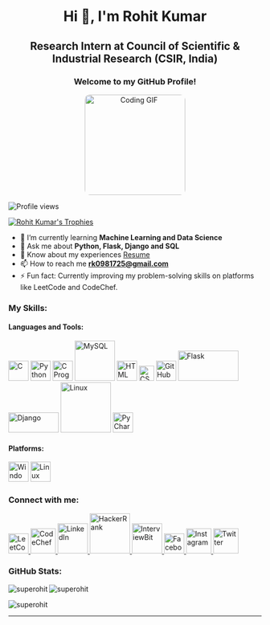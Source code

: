 <h1 align="center">Hi 👋, I'm Rohit Kumar</h1>
<h2 align="center">Research Intern at Council of Scientific & Industrial Research (CSIR, India)</h2>
<h3 align="center">Welcome to my GitHub Profile!</h3>
<p align="center">
  <img width="200px" height="200px" style="border-radius:10px;" src="https://www.sarvika.com/wp-content/uploads/2021/03/Backend-Developer-Python-GIF-Dribble.gif" alt="Coding GIF">
</p>

<p align="left"> 
  <img src="https://komarev.com/ghpvc/?username=superohit&label=Profile%20views&color=0e75b6&style=flat" alt="Profile views" /> 
</p>

<p align="left"> 
  <a href="https://github.com/ryo-ma/github-profile-trophy">
    <img src="https://github-profile-trophy.vercel.app/?username=superohit" alt="Rohit Kumar's Trophies" />
  </a> 
</p>

- 🌱 I’m currently learning **Machine Learning and Data Science**
- 💬 Ask me about **Python, Flask, Django and SQL**
- 📄 Know about my experiences [Resume](https://drive.google.com/file/d/1ZrFGKrwlt5XbsswrrIfqCvpjxjDgA9Pd/view?usp=sharing)
- 📫 How to reach me **rk0981725@gmail.com**
- ⚡ Fun fact: Currently improving my problem-solving skills on platforms like LeetCode and CodeChef.

### My Skills:
#### Languages and Tools:
<p align="left">
  <img src="https://tse4.mm.bing.net/th/id/OIP.H68Hker9jZ_b4kyr_sMDygHaHa?pid=ImgDet&rs=1" width="40px" alt="C">
  <img src="https://seeklogo.com/images/P/python-logo-A32636CAA3-seeklogo.com.png" width="40px" alt="Python">
  <img src="https://e7.pngegg.com/pngimages/465/779/png-clipart-blue-and-white-c-logo-the-c-programming-language-computer-programming-computer-icons-programmer-blue-angle.png" width="40px" alt="C Programming">
  <img src="https://logos-download.com/wp-content/uploads/2016/05/MySQL_logo_logotype.png" width="80px" alt="MySQL">
  <img src="https://p7.hiclipart.com/preview/1005/511/631/web-development-html-logo-world-wide-web-consortium-create-html-signature.jpg" width="40px" alt="HTML">
  <img src="https://cdn.freebiesupply.com/logos/large/2x/css-3-logo-png-transparent.png" width="30px" alt="CSS">
  <img src="https://th.bing.com/th/id/R.3462037553fabf0f6e7bf0fe9ab11515?rik=0Ubh3aP6JzCPcw&riu=http%3a%2f%2fpngimg.com%2fuploads%2fgithub%2fgithub_PNG40.png&ehk=vDH1g6b2G5qphfQR7RsUJ7HmqSSwIMycien%2fvBj03ZU%3d&risl=&pid=ImgRaw&r=0" width="40px" alt="GitHub">
  <img src="https://cdn.freebiesupply.com/logos/large/2x/flask-logo-svg-vector.svg" width="120px" height="60px" alt="Flask">
  <img src="https://logos-download.com/wp-content/uploads/2019/06/Django_Logo.png" width="100px" height="40px" alt="Django">
  <img src="https://www.bing.com/th?id=OIP.l3h2m6ioYr67FT-7t2la0gHaC9&w=350&h=140&c=8&rs=1&qlt=90&o=6&dpr=1.3&pid=3.1&rm=2" width="100px" alt="Linux">
  <img src="https://cracksaw.com/wp-content/uploads/2020/08/pycharm_logo_300x300-1.png" width="40px" alt="PyCharm">
</p>

#### Platforms:
<p align="left">
  <img src="https://www.bing.com/th?id=OIP.d_xZ4gKZHFHiWabkFyfn3AHaGi&w=266&h=234&c=8&rs=1&qlt=90&o=6&dpr=1.3&pid=3.1&rm=2" width="40px" alt="Windows">
  <img src="https://1000logos.net/wp-content/uploads/2017/03/LINUX-LOGO.png" width="40px" alt="Linux">
</p>

### Connect with me:
<p align="left">
  <a href="https://leetcode.com/superohit">
    <img src="https://leetcode.com/static/images/LeetCode_logo.png" width="40px" alt="LeetCode">
  </a>
  <a href="https://www.codechef.com/users/superohit_420">
    <img src="https://www.bing.com/th?id=A38b009ebe4dda480e477cc8f172a0945&w=148&h=148&c=7&o=6&dpr=1.3&pid=SANGAM" width="50px" alt="CodeChef">
  </a>
  <a href="https://www.linkedin.com/in/superohit">
    <img src="https://th.bing.com/th/id/R.14f8d0d8ea255a03471032d79087fdf0?rik=Jcph23UZL08iCA&riu=http%3a%2f%2f1000logos.net%2fwp-content%2fuploads%2f2017%2f03%2fColor-of-the-LinkedIn-Logo.jpg&ehk=hT5Ibkg%2fFPa%2f7TPm%2fs2TP8Fxdd7ySQQBuZmn88xh5j0%3d&risl=&pid=ImgRaw&r=0" width="60px" alt="LinkedIn">
  </a>
  <a href="https://www.hackerrank.com/superohit?hr_r=1">
    <img src="https://www.iconbolt.com/preview/facebook/font-awesome-brands/hackerrank.svg" width="80px" alt="HackerRank">
  </a>
  <a href="https://www.interviewbit.com/profile/rk0981725_7273d5197319">
    <img src="https://www.bing.com/th?id=OIP.GDopL-7rnMesm8bafmdkEwHaHa&w=96&h=100&c=8&rs=1&qlt=90&o=6&dpr=1.3&pid=3.1&rm=2" width="60px" alt="InterviewBit">
  </a>
  <a href="https://www.facebook.com/superohitmaurya/">
    <img src="https://buffer.com/library/content/images/library/wp-content/uploads/2016/03/FB-f-Logo__blue_144.png" width="40px" alt="Facebook">
  </a>
  <a href="https://www.instagram.com/superohitmaurya/">
    <img src="https://tse1.mm.bing.net/th/id/OIP._a88_9QhDjq6zzBZON9vsAHaHW?w=166&h=189&c=7&r=0&o=5&dpr=1.3&pid=1.7" width="50px" alt="Instagram">
  </a>
  <a href="https://twitter.com/superohitmaurya">
    <img src="https://www.bing.com/th?id=A25c877f9e9b2332d33bd1920bdb3a527&w=188&h=132&c=7&o=6&dpr=1.3&pid=SANGAM" width="50px" alt="Twitter">
  </a>
</p>

### GitHub Stats:
<p>
  <img align="left" src="https://github-readme-stats.vercel.app/api/top-langs?username=superohit&show_icons=true&locale=en&layout=compact" alt="superohit" />
</p>

<p>
  <img align="center" src="https://github-readme-stats.vercel.app/api?username=superohit&show_icons=true&locale=en" alt="superohit" />
</p>

<p>
  <img align="center" src="https://github-readme-streak-stats.herokuapp.com/?user=superohit&" alt="superohit" />
</p>

---

<p align="center">
  <a href="https://superohit
